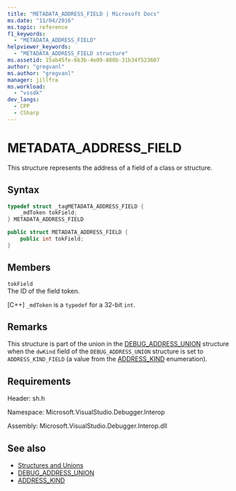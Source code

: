 ```yaml
---
title: "METADATA_ADDRESS_FIELD | Microsoft Docs"
ms.date: "11/04/2016"
ms.topic: reference
f1_keywords:
  - "METADATA_ADDRESS_FIELD"
helpviewer_keywords:
  - "METADATA_ADDRESS_FIELD structure"
ms.assetid: 15ab45fe-6b3b-4e09-880b-31b34f523607
author: "gregvanl"
ms.author: "gregvanl"
manager: jillfra
ms.workload:
  - "vssdk"
dev_langs:
  - CPP
  - CSharp
---
```

# METADATA_ADDRESS_FIELD

This structure represents the address of a field of a class or structure.

## Syntax

```cpp
typedef struct _tagMETADATA_ADDRESS_FIELD {
    _mdToken tokField;
} METADATA_ADDRESS_FIELD
```

```csharp
public struct METADATA_ADDRESS_FIELD {
    public int tokField;
}
```

## Members

`tokField`\
The ID of the field token.

[C++] `_mdToken` is a `typedef` for a 32-bit `int`.

## Remarks

This structure is part of the union in the [DEBUG_ADDRESS_UNION](../../../extensibility/debugger/reference/debug-address-union.md) structure when the `dwKind` field of the `DEBUG_ADDRESS_UNION` structure is set to `ADDRESS_KIND_FIELD` (a value from the [ADDRESS_KIND](../../../extensibility/debugger/reference/address-kind.md) enumeration).

## Requirements

Header: sh.h

Namespace: Microsoft.VisualStudio.Debugger.Interop

Assembly: Microsoft.VisualStudio.Debugger.Interop.dll

## See also

- [Structures and Unions](../../../extensibility/debugger/reference/structures-and-unions.md)
- [DEBUG_ADDRESS_UNION](../../../extensibility/debugger/reference/debug-address-union.md)
- [ADDRESS_KIND](../../../extensibility/debugger/reference/address-kind.md)
